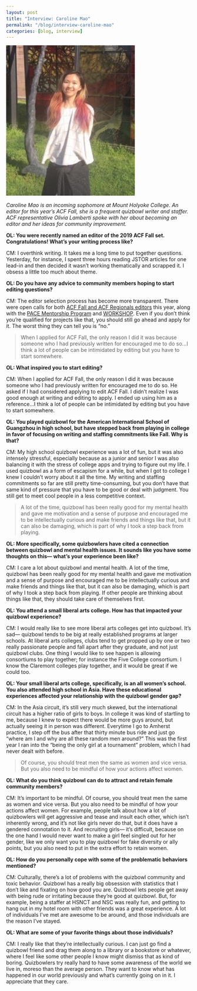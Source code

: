 ```yaml
---
layout: post
title: "Interview: Caroline Mao"
permalink: "/blog/interview-caroline-mao"
categories: [blog, interview]
---
```


<img src="/blog/images/caroline-mao.jpg" style="width:350px;"/>

*Caroline Mao is an incoming sophomore at Mount Holyoke College. An editor for this year’s ACF Fall, she is a frequent quizbowl writer and staffer. ACF representative Olivia Lamberti spoke with her about becoming an editor and her ideas for community improvement.*

**OL: You were recently named an editor of the 2019 ACF Fall set. Congratulations! What’s your writing process like?**

CM: I overthink writing. It takes me a long time to put together questions. Yesterday, for instance, I spent three hours reading JSTOR articles for one lead-in and then decided it wasn’t working thematically and scrapped it. I obsess a little too much about theme. 

**OL: Do you have any advice to community members hoping to start editing questions?**

CM: The editor selection process has become more transparent. There were open calls for both [ACF Fall and ACF Regionals editors](https://hsquizbowl.org/forums/viewtopic.php?f=9&t=22822) this year, along with the [PACE Mentorship Program](https://hsquizbowl.org/forums/viewtopic.php?f=6&t=22929) and [WORKSHOP](https://hsquizbowl.org/forums/viewtopic.php?f=8&t=22892). Even if you don’t think you’re qualified for projects like that, you should still go ahead and apply for it. The worst thing they can tell you is “no.” 

> When I applied for ACF Fall, the only reason I did it was because someone who I had previously written for encouraged me to do so...I think a lot of people can be intimidated by editing but you have to start somewhere.

**OL: What inspired you to start editing?**

CM: When I applied for ACF Fall, the only reason I did it was because someone who I had previously written for encouraged me to do so. He asked if I had considered applying to edit ACF Fall. I didn’t realize I was good enough at writing and editing to apply. I ended up using him as a reference...I think a lot of people can be intimidated by editing but you have to start somewhere. 

**OL: You played quizbowl for the American International School of Guangzhou in high school, but have stepped back from playing in college in favor of focusing on writing and staffing commitments like Fall. Why is that?** 

CM: My high school quizbowl experience was a lot of fun, but it was also intensely stressful, especially because as a junior and senior I was also balancing it with the stress of college apps and trying to figure out my life. I used quizbowl as a form of escapism for a while, but when I got to college I knew I couldn’t worry about it all the time. My writing and staffing commitments so far are still pretty time-consuming, but you don’t have that same kind of pressure that you have to be good or deal with judgment. You still get to meet cool people in a less competitive context. 

> A lot of the time, quizbowl has been really good for my mental health and gave me motivation and a sense of purpose and encouraged me to be intellectually curious and make friends and things like that, but it can also be damaging, which is part of why I took a step back from playing.

**OL: More specifically, some quizbowlers have cited a connection between quizbowl and mental health issues. It sounds like you have some thoughts on this— what’s your experience been like?**

CM: I care a lot about quizbowl and mental health. A lot of the time, quizbowl has been really good for my mental health and gave me motivation and a sense of purpose and encouraged me to be intellectually curious and make friends and things like that, but it can also be damaging, which is part of why I took a step back from playing. If other people are thinking about things like that, they should take care of themselves first. 

**OL: You attend a small liberal arts college. How has that impacted your quizbowl experience?** 

CM: I would really like to see more liberal arts colleges get into quizbowl. It’s sad— quizbowl tends to be big at really established programs at larger schools. At liberal arts colleges, clubs tend to get propped up by one or two really passionate people and fall apart after they graduate, and not just quizbowl clubs. One thing I would like to see happen is allowing consortiums to play together; for instance the Five College consortium. I know the Claremont colleges play together, and it would be great if we could too.

**OL: Your small liberal arts college, specifically, is an all women’s school. You also attended high school in Asia. Have these educational experiences affected your relationship with the quizbowl gender gap?** 

CM: In the Asia circuit, it’s still very much skewed, but the international circuit has a higher ratio of girls to boys. In college it was kind of startling to me, because I knew to expect there would be more guys around, but actually seeing it in person was different. Everytime I go to Amherst practice, I step off the bus after that thirty minute bus ride and just go “where am I and why are all these random men around?” This was the first year I ran into the “being the only girl at a tournament” problem, which I had never dealt with before. 

> Of course, you should treat men the same as women and vice versa. But you also need to be mindful of how your actions affect women.

**OL: What do you think quizbowl can do to attract and retain female community members?**

CM: It’s important to be mindful. Of course, you should treat men the same as women and vice versa. But you also need to be mindful of how your actions affect women. For example, people talk about how a lot of quizbowlers will get aggressive and tease and insult each other, which isn’t inherently wrong, and it’s not like girls never do that, but it does have a gendered connotation to it. And recruiting girls— it’s difficult, because on the one hand I would never want to make a girl feel singled out for her gender, like we only want you to play quizbowl for fake diversity or ally points, but you also need to put in the extra effort to retain women. 

**OL: How do you personally cope with some of the problematic behaviors mentioned?** 

CM: Culturally, there’s a lot of problems with the quizbowl community and toxic behavior. Quizbowl has a really big obsession with statistics that I don’t like and fixating on how good you are. Quizbowl lets people get away with being rude or irritating because they’re good at quizbowl. But, for example, being a staffer at HSNCT and NSC was really fun, and getting to hang out in my hotel room with other friends was a great experience. A lot of individuals I’ve met are awesome to be around, and those individuals are the reason I’ve stayed. 

**OL: What are some of your favorite things about those individuals?** 

CM: I really like that they’re intellectually curious. I can just go find a quizbowl friend and drag them along to a library or a bookstore or whatever, where I feel like some other people I know might dismiss that as kind of boring. Quizbowlers try really hard to have some awareness of the world we live in, moreso than the average person. They want to know what has happened in our world previously and what’s currently going on in it. I appreciate that they care.




